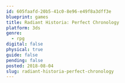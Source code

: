```yaml
---
id: 605faafd-20b5-41c0-8e96-e49f8a3dff3e
blueprint: games
title: Radiant Historia: Perfect Chronology
platform: 3ds
genre:
  - rpg
digital: false
physical: true
guide: false
pending: false
posted: 2018-08-04
slug: radiant-historia-perfect-chronology
---
```

